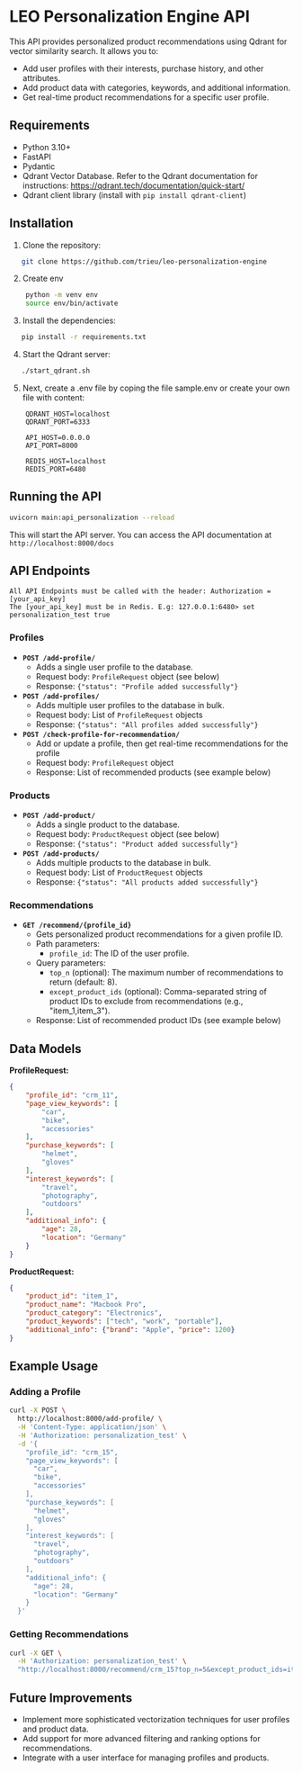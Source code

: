 # LEO Personalization Engine API

This API provides personalized product recommendations using Qdrant for vector similarity search. It allows you to:

- Add user profiles with their interests, purchase history, and other attributes.
- Add product data with categories, keywords, and additional information.
- Get real-time product recommendations for a specific user profile.

## Requirements

- Python 3.10+
- FastAPI
- Pydantic
- Qdrant Vector Database. Refer to the Qdrant documentation for instructions: https://qdrant.tech/documentation/quick-start/
- Qdrant client library (install with `pip install qdrant-client`)

## Installation

1. Clone the repository:
```bash
   git clone https://github.com/trieu/leo-personalization-engine
```

2. Create env
```bash
    python -m venv env
    source env/bin/activate
```

3. Install the dependencies:
```bash
   pip install -r requirements.txt
```

4. Start the Qdrant server:
```bash
   ./start_qdrant.sh
```

5. Next, create a .env file by coping the file sample.env or create your own file with content:
```
    QDRANT_HOST=localhost
    QDRANT_PORT=6333

    API_HOST=0.0.0.0
    API_PORT=8000

    REDIS_HOST=localhost
    REDIS_PORT=6480

```

## Running the API

```bash
uvicorn main:api_personalization --reload 
```
This will start the API server. You can access the API documentation at `http://localhost:8000/docs`

## API Endpoints

    All API Endpoints must be called with the header: Authorization = [your_api_key]
    The [your_api_key] must be in Redis. E.g: 127.0.0.1:6480> set personalization_test true

### Profiles

- **`POST /add-profile/`**
    - Adds a single user profile to the database.
    - Request body: `ProfileRequest` object (see below)
    - Response: `{"status": "Profile added successfully"}`
- **`POST /add-profiles/`**
    - Adds multiple user profiles to the database in bulk.
    - Request body: List of `ProfileRequest` objects 
    - Response: `{"status": "All profiles added successfully"}`
- **`POST /check-profile-for-recommendation/`**
    - Add or update a profile, then  get real-time recommendations for the profile
    - Request body: `ProfileRequest` object
    - Response: List of recommended products (see example below)

### Products

- **`POST /add-product/`**
    - Adds a single product to the database.
    - Request body: `ProductRequest` object (see below)
    - Response: `{"status": "Product added successfully"}`
- **`POST /add-products/`**
    - Adds multiple products to the database in bulk.
    - Request body: List of `ProductRequest` objects
    - Response: `{"status": "All products added successfully"}`

### Recommendations

- **`GET /recommend/{profile_id}`**
    - Gets personalized product recommendations for a given profile ID.
    - Path parameters:
        - `profile_id`: The ID of the user profile.
    - Query parameters:
        - `top_n` (optional): The maximum number of recommendations to return (default: 8).
        - `except_product_ids` (optional): Comma-separated string of product IDs to exclude from recommendations (e.g., "item_1,item_3").
    - Response: List of recommended product IDs (see example below)

## Data Models

**ProfileRequest:**

```json
{
    "profile_id": "crm_11",
    "page_view_keywords": [
        "car",
        "bike",
        "accessories"
    ],
    "purchase_keywords": [
        "helmet",
        "gloves"
    ],
    "interest_keywords": [
        "travel",
        "photography",
        "outdoors"
    ],
    "additional_info": {
        "age": 28,
        "location": "Germany"
    }
}
```

**ProductRequest:**

```json
{
    "product_id": "item_1",
    "product_name": "Macbook Pro",
    "product_category": "Electronics",
    "product_keywords": ["tech", "work", "portable"],
    "additional_info": {"brand": "Apple", "price": 1200}
}
```

## Example Usage

### Adding a Profile

```bash
curl -X POST \
  http://localhost:8000/add-profile/ \
  -H 'Content-Type: application/json' \
  -H 'Authorization: personalization_test' \
  -d '{
    "profile_id": "crm_15",
    "page_view_keywords": [
      "car",
      "bike",
      "accessories"
    ],
    "purchase_keywords": [
      "helmet",
      "gloves"
    ],
    "interest_keywords": [
      "travel",
      "photography",
      "outdoors"
    ],
    "additional_info": {
      "age": 28,
      "location": "Germany"
    }
  }'
```
### Getting Recommendations

```bash
curl -X GET \
  -H 'Authorization: personalization_test' \
  "http://localhost:8000/recommend/crm_15?top_n=5&except_product_ids=item_1,item_6" 
```

## Future Improvements

- Implement more sophisticated vectorization techniques for user profiles and product data. 
- Add support for more advanced filtering and ranking options for recommendations.
- Integrate with a user interface for managing profiles and products.